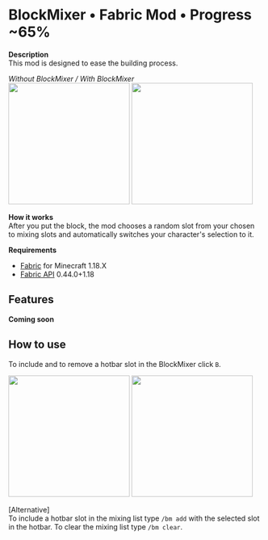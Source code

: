 # BlockMixer • Fabric Mod • Progress **~65%**


**Description**  
This mod is designed to ease the building process.

*Without BlockMixer / With BlockMixer*  
<img src="./media/gif1.gif" width="240"> <img src="./media/gif2.gif" width="240">

**How it works**  
After you put the block, the mod chooses a random slot from your chosen to mixing slots and automatically switches your character's selection to it.

**Requirements**
- [Fabric](https://fabricmc.net/use/installer/) for Minecraft 1.18.X
- [Fabric API](https://www.curseforge.com/minecraft/mc-mods/fabric-api/files) 0.44.0+1.18

## Features
**Coming soon**

## How to use

To include and to remove a hotbar slot in the BlockMixer click `B`.

<img src="./media/gif4.gif" width="240"> <img src="./media/gif3.gif" width="240">

[Alternative]  
To include a hotbar slot in the mixing list type `/bm add` with the selected slot in the hotbar. To clear the mixing list type `/bm clear`.
